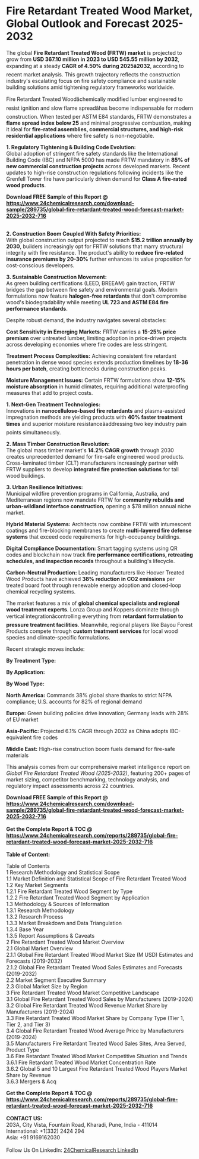 <h1>Fire Retardant Treated Wood Market, Global Outlook and Forecast 2025-2032</h1><p>The global <strong>Fire Retardant Treated Wood (FRTW) market</strong> is projected to grow from <strong>USD 367.10 million in 2023 to USD 545.55 million by 2032</strong>, expanding at a steady <strong>CAGR of 4.50% during 2025â2032</strong>, according to recent market analysis. This growth trajectory reflects the construction industry's escalating focus on fire safety compliance and sustainable building solutions amid tightening regulatory frameworks worldwide.</p><p>Fire Retardant Treated Woodâchemically modified lumber engineered to resist ignition and slow flame spreadâhas become indispensable for modern construction. When tested per ASTM E84 standards, FRTW demonstrates a <strong>flame spread index below 25</strong> and minimal progressive combustion, making it ideal for <strong>fire-rated assemblies, commercial structures, and high-risk residential applications</strong> where fire safety is non-negotiable.</p><p><strong>1. Regulatory Tightening &amp; Building Code Evolution:</strong><br>
Global adoption of stringent fire safety standards like the International Building Code (IBC) and NFPA 5000 has made FRTW mandatory in <strong>85% of new commercial construction projects</strong> across developed markets. Recent updates to high-rise construction regulations following incidents like the Grenfell Tower fire have particularly driven demand for <strong>Class A fire-rated wood products</strong>.</p><div><b>Download FREE Sample of this Report @ 
            <a href="https://www.24chemicalresearch.com/download-sample/289735/global-fire-retardant-treated-wood-forecast-market-2025-2032-716">
            https://www.24chemicalresearch.com/download-sample/289735/global-fire-retardant-treated-wood-forecast-market-2025-2032-716</a></b></div><br><p><strong>2. Construction Boom Coupled With Safety Priorities:</strong><br>
With global construction output projected to reach <strong>$15.2 trillion annually by 2030</strong>, builders increasingly opt for FRTW solutions that marry structural integrity with fire resistance. The product's ability to <strong>reduce fire-related insurance premiums by 20-30%</strong> further enhances its value proposition for cost-conscious developers.</p><p><strong>3. Sustainable Construction Movement:</strong><br>
As green building certifications (LEED, BREEAM) gain traction, FRTW bridges the gap between fire safety and environmental goals. Modern formulations now feature <strong>halogen-free retardants</strong> that don't compromise wood's biodegradability while meeting <strong>UL 723 and ASTM E84 fire performance standards</strong>.</p><p>Despite robust demand, the industry navigates several obstacles:</p><p><strong>Cost Sensitivity in Emerging Markets:</strong> FRTW carries a <strong>15-25% price premium</strong> over untreated lumber, limiting adoption in price-driven projects across developing economies where fire codes are less stringent.</p><p><strong>Treatment Process Complexities:</strong> Achieving consistent fire retardant penetration in dense wood species extends production timelines by <strong>18-36 hours per batch</strong>, creating bottlenecks during construction peaks.</p><p><strong>Moisture Management Issues:</strong> Certain FRTW formulations show <strong>12-15% moisture absorption</strong> in humid climates, requiring additional waterproofing measures that add to project costs.</p><p><strong>1. Next-Gen Treatment Technologies:</strong><br>
Innovations in <strong>nanocellulose-based fire retardants</strong> and plasma-assisted impregnation methods are yielding products with <strong>40% faster treatment times</strong> and superior moisture resistanceâaddressing two key industry pain points simultaneously.</p><p><strong>2. Mass Timber Construction Revolution:</strong><br>
The global mass timber market's <strong>14.2% CAGR growth</strong> through 2030 creates unprecedented demand for fire-safe engineered wood products. Cross-laminated timber (CLT) manufacturers increasingly partner with FRTW suppliers to develop <strong>integrated fire protection solutions</strong> for tall wood buildings.</p><p><strong>3. Urban Resilience Initiatives:</strong><br>
Municipal wildfire prevention programs in California, Australia, and Mediterranean regions now mandate FRTW for <strong>community rebuilds and urban-wildland interface construction</strong>, opening a $78 million annual niche market.</p><p><strong>Hybrid Material Systems:</strong> Architects now combine FRTW with intumescent coatings and fire-blocking membranes to create <strong>multi-layered fire defense systems</strong> that exceed code requirements for high-occupancy buildings.</p><p><strong>Digital Compliance Documentation:</strong> Smart tagging systems using QR codes and blockchain now track <strong>fire performance certifications, retreating schedules, and inspection records</strong> throughout a building's lifecycle.</p><p><strong>Carbon-Neutral Production:</strong> Leading manufacturers like Hoover Treated Wood Products have achieved <strong>38% reduction in CO2 emissions</strong> per treated board foot through renewable energy adoption and closed-loop chemical recycling systems.</p><p>The market features a mix of <strong>global chemical specialists and regional wood treatment experts</strong>. Lonza Group and Koppers dominate through vertical integrationâcontrolling everything from <strong>retardant formulation to pressure treatment facilities</strong>. Meanwhile, regional players like Bayou Forest Products compete through <strong>custom treatment services</strong> for local wood species and climate-specific formulations.</p><p>Recent strategic moves include:</p><p><strong>By Treatment Type:</strong></p><p><strong>By Application:</strong></p><p><strong>By Wood Type:</strong></p><p><strong>North America:</strong> Commands 38% global share thanks to strict NFPA compliance; U.S. accounts for 82% of regional demand</p><p><strong>Europe:</strong> Green building policies drive innovation; Germany leads with 28% of EU market</p><p><strong>Asia-Pacific:</strong> Projected 6.1% CAGR through 2032 as China adopts IBC-equivalent fire codes</p><p><strong>Middle East:</strong> High-rise construction boom fuels demand for fire-safe materials</p><p>This analysis comes from our comprehensive market intelligence report on <em>Global Fire Retardant Treated Wood (2025-2032)</em>, featuring 200+ pages of market sizing, competitor benchmarking, technology analysis, and regulatory impact assessments across 22 countries.</p><div><b>Download FREE Sample of this Report @ 
            <a href="https://www.24chemicalresearch.com/download-sample/289735/global-fire-retardant-treated-wood-forecast-market-2025-2032-716">
            https://www.24chemicalresearch.com/download-sample/289735/global-fire-retardant-treated-wood-forecast-market-2025-2032-716</a></b></div><br><div><b>Get the Complete Report & TOC @ 
            <a href="https://www.24chemicalresearch.com/reports/289735/global-fire-retardant-treated-wood-forecast-market-2025-2032-716">
            https://www.24chemicalresearch.com/reports/289735/global-fire-retardant-treated-wood-forecast-market-2025-2032-716</a></b></div><br>
            <b>Table of Content:</b><p>Table of Contents<br />
1 Research Methodology and Statistical Scope<br />
1.1 Market Definition and Statistical Scope of Fire Retardant Treated Wood<br />
1.2 Key Market Segments<br />
1.2.1 Fire Retardant Treated Wood Segment by Type<br />
1.2.2 Fire Retardant Treated Wood Segment by Application<br />
1.3 Methodology & Sources of Information<br />
1.3.1 Research Methodology<br />
1.3.2 Research Process<br />
1.3.3 Market Breakdown and Data Triangulation<br />
1.3.4 Base Year<br />
1.3.5 Report Assumptions & Caveats<br />
2 Fire Retardant Treated Wood Market Overview<br />
2.1 Global Market Overview<br />
2.1.1 Global Fire Retardant Treated Wood Market Size (M USD) Estimates and Forecasts (2019-2032)<br />
2.1.2 Global Fire Retardant Treated Wood Sales Estimates and Forecasts (2019-2032)<br />
2.2 Market Segment Executive Summary<br />
2.3 Global Market Size by Region<br />
3 Fire Retardant Treated Wood Market Competitive Landscape<br />
3.1 Global Fire Retardant Treated Wood Sales by Manufacturers (2019-2024)<br />
3.2 Global Fire Retardant Treated Wood Revenue Market Share by Manufacturers (2019-2024)<br />
3.3 Fire Retardant Treated Wood Market Share by Company Type (Tier 1, Tier 2, and Tier 3)<br />
3.4 Global Fire Retardant Treated Wood Average Price by Manufacturers (2019-2024)<br />
3.5 Manufacturers Fire Retardant Treated Wood Sales Sites, Area Served, Product Type<br />
3.6 Fire Retardant Treated Wood Market Competitive Situation and Trends<br />
3.6.1 Fire Retardant Treated Wood Market Concentration Rate<br />
3.6.2 Global 5 and 10 Largest Fire Retardant Treated Wood Players Market Share by Revenue<br />
3.6.3 Mergers & Acq</p><div><b>Get the Complete Report & TOC @ 
            <a href="https://www.24chemicalresearch.com/reports/289735/global-fire-retardant-treated-wood-forecast-market-2025-2032-716">
            https://www.24chemicalresearch.com/reports/289735/global-fire-retardant-treated-wood-forecast-market-2025-2032-716</a></b></div><br><b>CONTACT US:</b><br>
            203A, City Vista, Fountain Road, Kharadi, Pune, India - 411014<br>
            International: +1(332) 2424 294<br>
            Asia: +91 9169162030 <br><br>
            Follow Us On LinkedIn: <a href="https://www.linkedin.com/company/24chemicalresearch/">24ChemicalResearch LinkedIn</a>